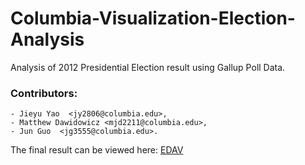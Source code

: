 # Columbia-Visualization-Election-Analysis
Analysis of 2012 Presidential Election result using Gallup Poll Data. 

### Contributors: 
    - Jieyu Yao  <jy2806@columbia.edu>,
    - Matthew Dawidowicz <mjd2211@columbia.edu>,
    - Jun Guo  <jg3555@columbia.edu>.

The final result can be viewed here: [EDAV](https://edvafinal.shinyapps.io/EVDA-PROJECT)

